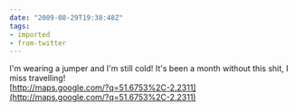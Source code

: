 ```yaml
---
date: "2009-08-29T19:38:48Z"
tags:
- imported
- from-twitter
---
```

I'm wearing a jumper and I'm still cold! It's been a month without this shit, I miss travelling! \
[http://maps.google.com/?q=51.6753%2C-2.2311](http://maps.google.com/?q=51.6753%2C-2.2311)
